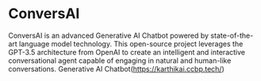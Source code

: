 # ConversAI
ConversAI is an advanced Generative AI Chatbot powered by state-of-the-art language model technology. This open-source project leverages the GPT-3.5 architecture from OpenAI to create an intelligent and interactive conversational agent capable of engaging in natural and human-like conversations.
Generative AI Chatbot(https://karthikai.ccbp.tech/)

